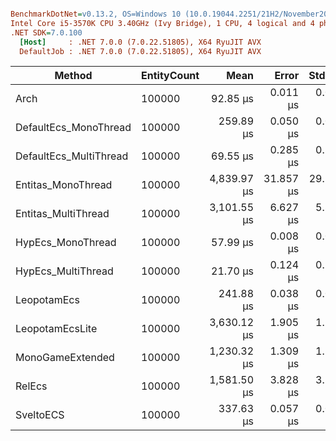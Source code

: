``` ini

BenchmarkDotNet=v0.13.2, OS=Windows 10 (10.0.19044.2251/21H2/November2021Update)
Intel Core i5-3570K CPU 3.40GHz (Ivy Bridge), 1 CPU, 4 logical and 4 physical cores
.NET SDK=7.0.100
  [Host]     : .NET 7.0.0 (7.0.22.51805), X64 RyuJIT AVX
  DefaultJob : .NET 7.0.0 (7.0.22.51805), X64 RyuJIT AVX


```
|                 Method | EntityCount |        Mean |     Error |    StdDev | CacheMisses/Op |   Gen0 | Allocated |
|----------------------- |------------ |------------:|----------:|----------:|---------------:|-------:|----------:|
|                   Arch |      100000 |    92.85 μs |  0.011 μs |  0.010 μs |              2 |      - |         - |
|  DefaultEcs_MonoThread |      100000 |   259.89 μs |  0.050 μs |  0.044 μs |              9 |      - |       1 B |
| DefaultEcs_MultiThread |      100000 |    69.55 μs |  0.285 μs |  0.253 μs |              6 |      - |         - |
|     Entitas_MonoThread |      100000 | 4,839.97 μs | 31.857 μs | 29.799 μs |        340,754 |      - |     112 B |
|    Entitas_MultiThread |      100000 | 3,101.55 μs |  6.627 μs |  5.874 μs |        371,259 |      - |     392 B |
|      HypEcs_MonoThread |      100000 |    57.99 μs |  0.008 μs |  0.007 μs |              1 |      - |      32 B |
|     HypEcs_MultiThread |      100000 |    21.70 μs |  0.124 μs |  0.116 μs |             10 | 0.7324 |    2294 B |
|            LeopotamEcs |      100000 |   241.88 μs |  0.038 μs |  0.035 μs |              4 |      - |         - |
|        LeopotamEcsLite |      100000 | 3,630.12 μs |  1.905 μs |  1.782 μs |            566 |      - |       7 B |
|       MonoGameExtended |      100000 | 1,230.32 μs |  1.309 μs |  1.161 μs |         24,422 |      - |     163 B |
|                 RelEcs |      100000 | 1,581.50 μs |  3.828 μs |  3.196 μs |         83,004 |      - |     491 B |
|              SveltoECS |      100000 |   337.63 μs |  0.057 μs |  0.054 μs |              6 |      - |       1 B |
